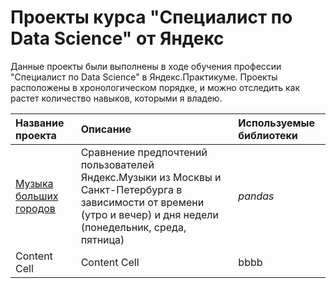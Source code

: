 # Проекты курса "Специалист по Data Science" от Яндекс

Данные проекты были выполнены в ходе обучения профессии "Специалист по Data Science" в Яндекс.Практикуме. Проекты расположены в хронологическом порядке, и можно отследить как растет количество навыков, которыми я владею. 

|Название проекта  | Описание | Используемые библиотеки |
| :------------- | :------------- |:-------------|
| [Музыка больших городов](yandex_music)  | Сравнение предпочтений пользователей Яндекс.Музыки из Москвы и Санкт-Петербурга в зависимости от времени (утро и вечер) и дня недели (понедельник, среда, пятница)  | *pandas* |
| Content Cell  | Content Cell  |bbbb|
